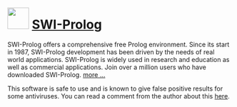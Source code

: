 # <img src="https://cdn.jsdelivr.net/gh/brunoyb/chocolatey-packages@3f96fe30f1f635d504c9c01620e60ca6da9fab68/swi-prolog/icon.png" width="48" height="48" /> [SWI-Prolog](https://chocolatey.org/packages/swi-prolog)


SWI-Prolog offers a comprehensive free Prolog environment. Since its start in 1987, SWI-Prolog development has been driven by the needs of real world applications. SWI-Prolog is widely used in research and education as well as commercial applications. Join over a million users who have downloaded SWI-Prolog. [more ...](http://www.swi-prolog.org/features.html)

This software is safe to use and is known to give false positive results for some antiviruses. You can read a comment from the author about this [here](https://github.com/SWI-Prolog/issues/issues/67).

